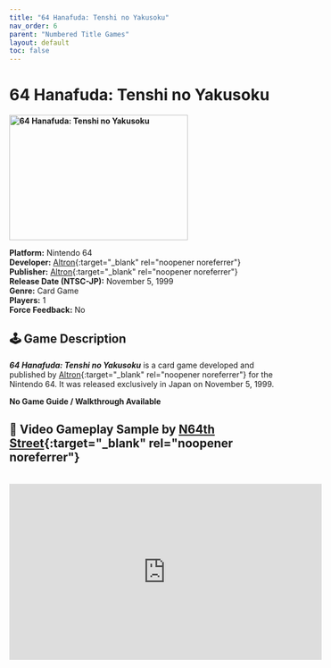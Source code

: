 ```yaml
---
title: "64 Hanafuda: Tenshi no Yakusoku"
nav_order: 6
parent: "Numbered Title Games"
layout: default
toc: false
---
```


# 64 Hanafuda: Tenshi no Yakusoku
<b>
<img src="https://raw.githubusercontent.com/TheGent/n64gamespedia/main/media/jp/64-hanafuda.png" alt="64 Hanafuda: Tenshi no Yakusoku" width="320" height="224" />
</b>

**Platform:** Nintendo 64  
**Developer:** [Altron](https://it.wikipedia.org/wiki/Altron){:target="_blank" rel="noopener noreferrer"}  
**Publisher:** [Altron](https://it.wikipedia.org/wiki/Altron){:target="_blank" rel="noopener noreferrer"}  
**Release Date (NTSC-JP):** November 5, 1999  
**Genre:** Card Game  
**Players:** 1  
**Force Feedback:** No

## 🕹️ Game Description  
<em><strong>64 Hanafuda: Tenshi no Yakusoku</strong></em> is a card game developed and published by [Altron](https://gamicus.gamepedia.com/Altron){:target="_blank" rel="noopener noreferrer"} for the Nintendo 64. It was released exclusively in Japan on November 5, 1999.

**No Game Guide / Walkthrough Available**  
## 🎥 Video Gameplay Sample by [N64th Street](https://www.youtube.com/channel/UCiNQhAHcX6KiD0OvJtJ3kRQ){:target="_blank" rel="noopener noreferrer"}

<br />

<iframe width="560" height="315" src="https://www.youtube.com/embed/FpS3_D5adn0" title="64 Hanafuda: Tenshi no Yakusoku – Gameplay Sample" frameborder="0" allowfullscreen></iframe>

<!-- Vault Format: n64gamespedia-dev -->
<!-- Protocol Source: _vault-specs/format-protocol.md -->
